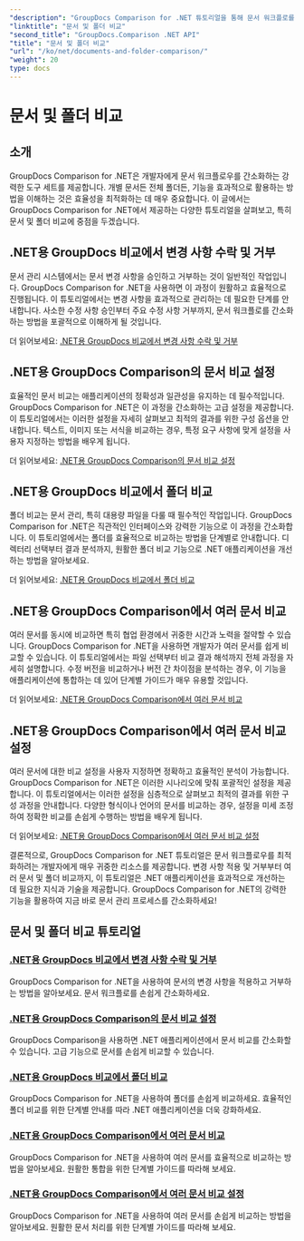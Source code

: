 ```yaml
---
"description": "GroupDocs Comparison for .NET 튜토리얼을 통해 문서 워크플로를 간소화하는 방법을 알아보세요. 변경 사항을 적용, 거부하고 문서와 폴더를 손쉽게 비교할 수 있습니다."
"linktitle": "문서 및 폴더 비교"
"second_title": "GroupDocs.Comparison .NET API"
"title": "문서 및 폴더 비교"
"url": "/ko/net/documents-and-folder-comparison/"
"weight": 20
type: docs
---
```

# 문서 및 폴더 비교

## 소개

GroupDocs Comparison for .NET은 개발자에게 문서 워크플로우를 간소화하는 강력한 도구 세트를 제공합니다. 개별 문서든 전체 폴더든, 기능을 효과적으로 활용하는 방법을 이해하는 것은 효율성을 최적화하는 데 매우 중요합니다. 이 글에서는 GroupDocs Comparison for .NET에서 제공하는 다양한 튜토리얼을 살펴보고, 특히 문서 및 폴더 비교에 중점을 두겠습니다.

## .NET용 GroupDocs 비교에서 변경 사항 수락 및 거부

문서 관리 시스템에서는 문서 변경 사항을 승인하고 거부하는 것이 일반적인 작업입니다. GroupDocs Comparison for .NET을 사용하면 이 과정이 원활하고 효율적으로 진행됩니다. 이 튜토리얼에서는 변경 사항을 효과적으로 관리하는 데 필요한 단계를 안내합니다. 사소한 수정 사항 승인부터 주요 수정 사항 거부까지, 문서 워크플로를 간소화하는 방법을 포괄적으로 이해하게 될 것입니다.

더 읽어보세요: [.NET용 GroupDocs 비교에서 변경 사항 수락 및 거부](./accept-reject-changes-dotnet/)

## .NET용 GroupDocs Comparison의 문서 비교 설정

효율적인 문서 비교는 애플리케이션의 정확성과 일관성을 유지하는 데 필수적입니다. GroupDocs Comparison for .NET은 이 과정을 간소화하는 고급 설정을 제공합니다. 이 튜토리얼에서는 이러한 설정을 자세히 살펴보고 최적의 결과를 위한 구성 옵션을 안내합니다. 텍스트, 이미지 또는 서식을 비교하는 경우, 특정 요구 사항에 맞게 설정을 사용자 지정하는 방법을 배우게 됩니다.

더 읽어보세요: [.NET용 GroupDocs Comparison의 문서 비교 설정](./compare-documents-settings-dotnet/)

## .NET용 GroupDocs 비교에서 폴더 비교

폴더 비교는 문서 관리, 특히 대용량 파일을 다룰 때 필수적인 작업입니다. GroupDocs Comparison for .NET은 직관적인 인터페이스와 강력한 기능으로 이 과정을 간소화합니다. 이 튜토리얼에서는 폴더를 효율적으로 비교하는 방법을 단계별로 안내합니다. 디렉터리 선택부터 결과 분석까지, 원활한 폴더 비교 기능으로 .NET 애플리케이션을 개선하는 방법을 알아보세요.

더 읽어보세요: [.NET용 GroupDocs 비교에서 폴더 비교](./compare-folders-dotnet/)

## .NET용 GroupDocs Comparison에서 여러 문서 비교

여러 문서를 동시에 비교하면 특히 협업 환경에서 귀중한 시간과 노력을 절약할 수 있습니다. GroupDocs Comparison for .NET을 사용하면 개발자가 여러 문서를 쉽게 비교할 수 있습니다. 이 튜토리얼에서는 파일 선택부터 비교 결과 해석까지 전체 과정을 자세히 설명합니다. 수정 버전을 비교하거나 버전 간 차이점을 분석하는 경우, 이 기능을 애플리케이션에 통합하는 데 있어 단계별 가이드가 매우 유용할 것입니다.

더 읽어보세요: [.NET용 GroupDocs Comparison에서 여러 문서 비교](./compare-multiple-documents-dotnet/)

## .NET용 GroupDocs Comparison에서 여러 문서 비교 설정

여러 문서에 대한 비교 설정을 사용자 지정하면 정확하고 효율적인 분석이 가능합니다. GroupDocs Comparison for .NET은 이러한 시나리오에 맞춰 포괄적인 설정을 제공합니다. 이 튜토리얼에서는 이러한 설정을 심층적으로 살펴보고 최적의 결과를 위한 구성 과정을 안내합니다. 다양한 형식이나 언어의 문서를 비교하는 경우, 설정을 미세 조정하여 정확한 비교를 손쉽게 수행하는 방법을 배우게 됩니다.

더 읽어보세요: [.NET용 GroupDocs Comparison에서 여러 문서 비교 설정](./compare-multiple-documents-settings-dotnet/)

결론적으로, GroupDocs Comparison for .NET 튜토리얼은 문서 워크플로우를 최적화하려는 개발자에게 매우 귀중한 리소스를 제공합니다. 변경 사항 적용 및 거부부터 여러 문서 및 폴더 비교까지, 이 튜토리얼은 .NET 애플리케이션을 효과적으로 개선하는 데 필요한 지식과 기술을 제공합니다. GroupDocs Comparison for .NET의 강력한 기능을 활용하여 지금 바로 문서 관리 프로세스를 간소화하세요!
## 문서 및 폴더 비교 튜토리얼
### [.NET용 GroupDocs 비교에서 변경 사항 수락 및 거부](./accept-reject-changes-dotnet/)
GroupDocs Comparison for .NET을 사용하여 문서의 변경 사항을 적용하고 거부하는 방법을 알아보세요. 문서 워크플로를 손쉽게 간소화하세요.
### [.NET용 GroupDocs Comparison의 문서 비교 설정](./compare-documents-settings-dotnet/)
GroupDocs Comparison을 사용하면 .NET 애플리케이션에서 문서 비교를 간소화할 수 있습니다. 고급 기능으로 문서를 손쉽게 비교할 수 있습니다.
### [.NET용 GroupDocs 비교에서 폴더 비교](./compare-folders-dotnet/)
GroupDocs Comparison for .NET을 사용하여 폴더를 손쉽게 비교하세요. 효율적인 폴더 비교를 위한 단계별 안내를 따라 .NET 애플리케이션을 더욱 강화하세요.
### [.NET용 GroupDocs Comparison에서 여러 문서 비교](./compare-multiple-documents-dotnet/)
GroupDocs Comparison for .NET을 사용하여 여러 문서를 효율적으로 비교하는 방법을 알아보세요. 원활한 통합을 위한 단계별 가이드를 따라해 보세요.
### [.NET용 GroupDocs Comparison에서 여러 문서 비교 설정](./compare-multiple-documents-settings-dotnet/)
GroupDocs Comparison for .NET을 사용하여 여러 문서를 손쉽게 비교하는 방법을 알아보세요. 원활한 문서 처리를 위한 단계별 가이드를 따라해 보세요.